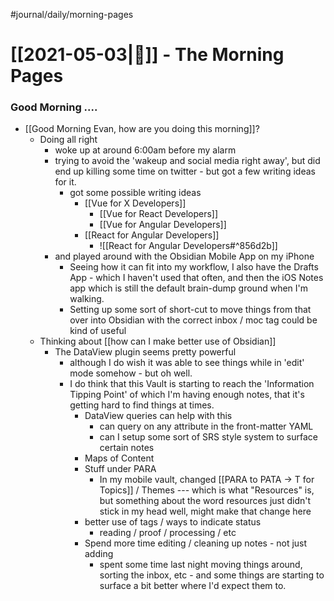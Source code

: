 #journal/daily/morning-pages  

# [[2021-05-03|📅]] - The Morning Pages


### Good Morning ....

- [[Good Morning Evan, how are you doing this morning]]?
	- Doing all right 
		- woke up at around 6:00am before my alarm 
		- trying to avoid the 'wakeup and social media right away', but did end up killing some time on twitter - but got a few writing ideas for it.
			- got some possible writing ideas 
				- [[Vue for X Developers]]
					- [[Vue for React Developers]]
					- [[Vue for Angular Developers]]
				- [[React for Angular Developers]]
					- ![[React for Angular Developers#^856d2b]]
		- and played around with the Obsidian Mobile App on my iPhone
			- Seeing how it can fit into my workflow, I also have the Drafts App - which I haven't used that often, and then the iOS Notes app which is still the default brain-dump ground when I'm walking. 
			- Setting up some sort of short-cut to move things from that over into Obsidian with the correct inbox / moc tag could be kind of useful 
	- Thinking about [[how can I make better use of Obsidian]]
		- The DataView plugin seems pretty powerful 
			- although I do wish it was able to see things while in 'edit' mode somehow - but oh well. 
			- I do think that this Vault is starting to reach the 'Information Tipping Point'  of which I'm having enough notes, that it's getting hard to find things at times.
				- DataView queries can help with this
					- can query on any attribute in the front-matter YAML
					- can I setup some sort of SRS style system to surface certain notes
				- Maps of Content
				- Stuff under PARA 
					- In my mobile vault, changed [[PARA to PATA -> T for Topics]] / Themes --- which is what "Resources" is, but something about the word resources just didn't stick in my head well, might make that change here
				- better use of tags / ways to indicate status
					- reading / proof / processing / etc
				- Spend more time editing / cleaning up notes - not just adding 
					- spent some time last night moving things around, sorting the inbox, etc - and some things are starting to surface a bit better where I'd expect them to.